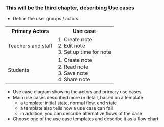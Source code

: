 ### This will be the third chapter, describing Use cases

* Define the user groups / actors 
 
 <table>
  <tr>
    <th>Primary Actors</th>
    <th>Use case</th>
  </tr>
  <tr>
    <td>Teachers and staff </td>
    <td>1. Create note <br/>
        2. Edit note <br/>
        3. Set up time for note <br/>
    </td>
  </tr>
  <tr>
    <td>Students</td>
    <td>1. Create note <br/>
        2. Read note <br/>
        3. Save note <br/>
        4. Share note <br/>
    </td>
  </tr>
</table> 










* Use case diagram showing the actors and primary use cases
* Main use cases described more in detail, based on a template
  * a template: initial state, normal flow, end state
  * a template also tells how a use case can fail
  * in addition, you can describe alternative flows of the case
* Choose one of the use case templates and describe it as a flow chart
